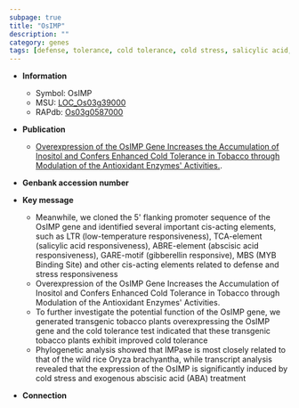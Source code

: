 ```yaml
---
subpage: true
title: "OsIMP"
description: ""
category: genes
tags: [defense, tolerance, cold tolerance, cold stress, salicylic acid, stress, abscisic acid]
---
```


* **Information**  
    + Symbol: OsIMP  
    + MSU: [LOC_Os03g39000](http://rice.plantbiology.msu.edu/cgi-bin/ORF_infopage.cgi?orf=LOC_Os03g39000)  
    + RAPdb: [Os03g0587000](http://rapdb.dna.affrc.go.jp/viewer/gbrowse_details/irgsp1?name=Os03g0587000)  

* **Publication**  
    + [Overexpression of the OsIMP Gene Increases the Accumulation of Inositol and Confers Enhanced Cold Tolerance in Tobacco through Modulation of the Antioxidant Enzymes' Activities.](Basel).

* **Genbank accession number**  

* **Key message**  
    + Meanwhile, we cloned the 5' flanking promoter sequence of the OsIMP gene and identified several important cis-acting elements, such as LTR (low-temperature responsiveness), TCA-element (salicylic acid responsiveness), ABRE-element (abscisic acid responsiveness), GARE-motif (gibberellin responsive), MBS (MYB Binding Site) and other cis-acting elements related to defense and stress responsiveness
    + Overexpression of the OsIMP Gene Increases the Accumulation of Inositol and Confers Enhanced Cold Tolerance in Tobacco through Modulation of the Antioxidant Enzymes' Activities.
    + To further investigate the potential function of the OsIMP gene, we generated transgenic tobacco plants overexpressing the OsIMP gene and the cold tolerance test indicated that these transgenic tobacco plants exhibit improved cold tolerance
    + Phylogenetic analysis showed that IMPase is most closely related to that of the wild rice Oryza brachyantha, while transcript analysis revealed that the expression of the OsIMP is significantly induced by cold stress and exogenous abscisic acid (ABA) treatment

* **Connection**  



